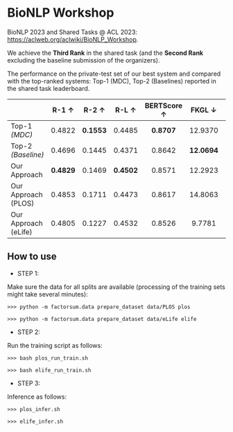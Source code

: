 # BioNLP Workshop

BioNLP 2023 and Shared Tasks @ ACL 2023: https://aclweb.org/aclwiki/BioNLP_Workshop.

We achieve the **Third Rank** in the shared task (and the **Second Rank** excluding the baseline submission of the organizers).

The performance on the private-test set of our best system and compared with the top-ranked systems: Top-1 (MDC), Top-2 (Baselines) reported in the shared task leaderboard.

|                    | R-1 &uarr; | R-2 &uarr; | R-L &uarr;  | BERTScore &uarr; | FKGL &darr; | DCRS &darr; | BARTScore &uarr; |
|--------------------|:------------:|:------------:|:-------------:|:------------------:|:-------------:|:-------------:|:------------------:|
| Top-1 *(MDC)*      | 0.4822     | **0.1553** | 0.4485      | **0.8707**       | 12.9370     | 10.2058     | -1.1771          |
| Top-2 *(Baseline)* | 0.4696     | 0.1445     | 0.4371      | 0.8642           | **12.0694** | 10.2487     | **-0.8305**      |
| Our Approach     | **0.4829** | 0.1469     | **0.4502**  | 0.8571           | 12.2923     | **10.0862** | -1.7357          |
| Our Approach<br/>(PLOS) | 0.4853     | 0.1711     | 0.4473      | 0.8617           | 14.8063     | 11.5870     | -1.3791          |
| Our Approach<br/>(eLife)     | 0.4805     | 0.1227     | 0.4532      | 0.8526           | 9.7781      | 8.5854      | -2.0924          |



## How to use

- STEP 1: 

Make sure the data for all splits are available (processing of the training sets might take several minutes):

```shell
>>> python -m factorsum.data prepare_dataset data/PLOS plos

>>> python -m factorsum.data prepare_dataset data/eLife elife
```

- STEP 2:

Run the training script as follows:

```shell
>>> bash plos_run_train.sh

>>> bash elife_run_train.sh

```

- STEP 3: 

Inference as follows:

```shell
>>> plos_infer.sh

>>> elife_infer.sh
```
